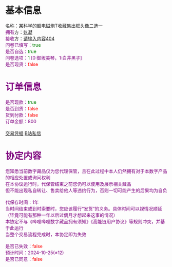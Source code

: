 # 基本信息

名称：某科学的超电磁炮T收藏集出框头像二选一<br>
<font color="purple">拥有</font>方：[奺凝](https://space.bilibili.com/2931523)<br>
<font color="purple">接收</font>方：[请输入内容404](https://space.bilibili.com/524486358)<br>
<font color="purple">问卷<font>已填写：<font color="green">true</font><br>
是否<font color="purple">自选</font>：<font color="green">true</font><br>
问卷<font color="purple">选项</font>：<font color="green">1</font> \[0:御坂美琴，1:白井黑子\]<br>
是否<font color="purple">现货</font>：<font color="red">false</font><br>

# 订单信息

是否现款：<font color="green">true</font><br>
是否到货：<font color="red">false</font><br>
货到付款：<font color="red">false</font><br>
订单金额：800<br>
<br>
[交易凭据](https://qg46.github.io/i0/20231015/QQ%E5%9B%BE%E7%89%8720231015222935.jpg)
[B站私信](https://qg46.github.io/i0/20231015/Screenshot_20231015_234200_tv.danmaku.bili.jpg)
<br>


# 协定内容

您知悉当前数字藏品仅为您代理保管，且在此过程中本人仍然拥有对于本数字产品的相应处置或询问权利<br>
在本协议运行时，代保管结束之前您仍可以使用及展示相关藏品<br>
但不能出现私自转让、售卖给他人等违约行为，否则一切可能产生的后果均为自负<br>
<br>
代保存时间：1年<br>
当时间结束或到时索要时，您应该履行“发货”的义务。具体时间可以视情况顺延（毕竟可能有那种一年以后过俩月才想起来这事的情况）<br>
本协定不与《哔哩哔哩数字藏品拥有须知》《高能链用户协议》等规则冲突，并基于此运行<br>
当整个交易流程完成时，本协定即为失效<br>
<br>
是否已失效：<font color="red">false</font><br>
预计时间：2024-10-25(±12)<br>
是否已同意：<font color="red">false</font><br>
